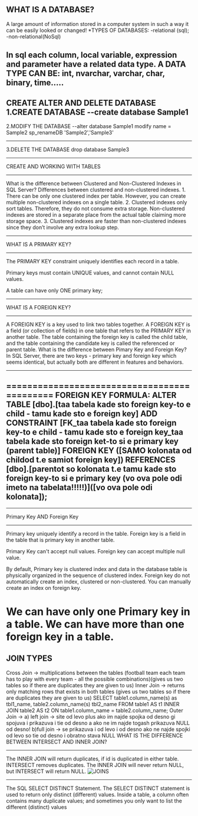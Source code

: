 WHAT IS A DATABASE?
----------------------
A large amount of information stored in a computer system in such a way it can be easily looked or changed!
*TYPES OF DATABASES:
-relational (sql);
-non-relational(NoSql)

In sql each column, local variable, expression and parameter have a related data type. A DATA TYPE CAN BE: int, nvarchar, varchar, char, binary, time.....
----------------------
CREATE ALTER AND DELETE DATABASE
1.CREATE DATABASE
--create database Sample1
----------------------

2.MODIFY THE DATABASE
 --alter database Sample1 modify name = Sample2
 sp_renameDB 'Sample2','Sample3'

----------------------
3.DELETE THE DATABASE
 drop database Sample3

----------------------
CREATE AND WORKING WITH TABLES
____________________________________________________________
What is the difference between Clustered and Non-Clustered Indexes in SQL Server?
Differences between clustered and non-clustered indexes.
	1. 
There can be only one clustered index per table. However, you can create multiple non-clustered indexes on a single table.
	2. 
Clustered indexes only sort tables. Therefore, they do not consume extra storage. Non-clustered indexes are stored in a separate place from the actual table claiming more storage space.
	3. 
Clustered indexes are faster than non-clustered indexes since they don’t involve any extra lookup step.

----------------------
WHAT IS A PRIMARY KEY?
________________________________________________________________
The PRIMARY KEY constraint uniquely identifies each record in a table.

Primary keys must contain UNIQUE values, and cannot contain NULL values.

A table can have only ONE primary key;
*****************************************
WHAT IS A FOREIGN KEY?
________________________________________________________________
A FOREIGN KEY is a key used to link two tables together.
A FOREIGN KEY is a field (or collection of fields) in one table that refers to the PRIMARY KEY in another table.
The table containing the foreign key is called the child table, and the table containing the candidate key is called the referenced or parent table.
What is the difference between Pimary Key and Foreign Key?
In SQL Server, there are two keys - primary key and foreign key which seems identical, but actually both are different in features and behaviors.

*********************************************
============================================
FOREIGN KEY FORMULA:
ALTER TABLE [dbo].[taa tabela kade sto foreign key-to e child - tamu kade sto e foreign key]
 ADD CONSTRAINT [FK_taa tabela kade sto foreign key-to e child - tamu kade sto e foreign key_taa tabela kade sto foreign ket-to si e primary key (parent table)] 
FOREIGN KEY ([SAMO kolonata od childod t.e samiot foreign key]) 
REFERENCES [dbo].[parentot so kolonata t.e tamu kade sto foreign key-to si e primary key (vo ova pole odi imeto na tabelata!!!!!)]([vo ova pole odi kolonata]);
----------------------
*********************************************

Primary Key AND Foreign Key
____________________________________________________________
Primary key uniquely identify a record in the table.
Foreign key is a field in the table that is primary key in another table.

Primary Key can't accept null values.
Foreign key can accept multiple null value.

By default, Primary key is clustered index and data in the database table is physically organized in the sequence of clustered index.
Foreign key do not automatically create an index, clustered or non-clustered. You can manually create an index on foreign key.

We can have only one Primary key in a table.
We can have more than one foreign key in a table.
====================================================
JOIN TYPES
-----------
Cross Join -> multiplications between the tables (football team each team has to play with every team - all the possible combinations)(gives us two tables so if there are duplicates they are given to us)
Inner Join -> returns only matching rows that exists in both tables (gives us two tables so if there are duplicates they are given to us)
SELECT table1.column_name(s) as tbl1_name, table2.column_name(s) tbl2_name
FROM table1 AS t1
INNER JOIN table2 AS t2
ON table1.column_name = table2.column_name;
Outer Join -> 
a) left join -> site od levo plus ako im najde spojka od desno gi spojuva i prikazuva i tie od desno a ako ne im najde togash prikazuva NULL od desno!
b)full join -> se prikazuva i od levo i od desno ako ne najde spojki od levo so tie od desno i obratno stava NULL 
WHAT IS THE DIFFERENCE BETWEEN INTERSECT AND INNER JOIN?
____________________________________________________________
The INNER JOIN will return duplicates, if id is duplicated in either table.  
INTERSECT removes duplicates. 
The INNER JOIN will never return NULL, but INTERSECT will return NULL.
![JOINS](https://user-images.githubusercontent.com/45533932/58921269-22013900-8736-11e9-851c-85e50eabdc7c.jpg)
____________________________________________________________
The SQL SELECT DISTINCT Statement. The SELECT DISTINCT statement is used to return only distinct (different) values. 
Inside a table, a column often contains many duplicate values; and sometimes you only want to list the different (distinct) values
